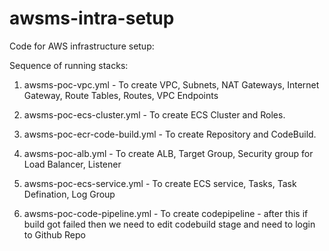 # awsms-intra-setup

Code for AWS infrastructure setup:

Sequence of running stacks:

1. awsms-poc-vpc.yml - To create VPC, Subnets, NAT Gateways, Internet Gateway, Route Tables, Routes, VPC Endpoints

2. awsms-poc-ecs-cluster.yml - To create ECS Cluster and Roles.

3. awsms-poc-ecr-code-build.yml - To create Repository and CodeBuild.

4. awsms-poc-alb.yml - To create ALB, Target Group, Security group for Load Balancer, Listener

5. awsms-poc-ecs-service.yml - To create ECS service, Tasks, Task Defination, Log Group

6. awsms-poc-code-pipeline.yml - To create codepipeline - after this if build got failed then we need to edit codebuild stage and need to login to Github Repo
